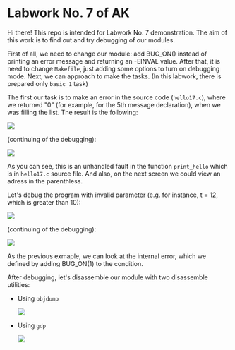# Labwork No. 7 of AK

Hi there! This repo is intended for Labwork No. 7 demonstration. The aim of this work is to find out and try debugging of our modules. 

First of all, we need to change our module: add BUG_ON() instead of printing an error message and returning an -EINVAL value. After that, it is need to change ```Makefile```, just
adding some options to turn on debugging mode. Next, we can approach to make the tasks. (In this labwork, there is prepared only ```basic_1``` task)

The first our task is to make an error
in the source code (```hello17.c```), where we returned "0" (for example, for the 5th message declaration), when we was filling the list. The result is the following:

![](https://github.com/danilos1/AK_Lab7/blob/main/img/unhandled_fault.png)

(continuing of the debugging):

![](https://github.com/danilos1/AK_Lab7/blob/main/img/segmentation_fault.jpg)

As you can see, this is an unhandled fault in the function ```print_hello``` which is in ```hello17.c``` source file. And also, on the next screen we could view an adress in the 
parenthless.

Let's debug the program with invalid parameter (e.g. for instance, t = 12, which is greater than 10):

![](https://github.com/danilos1/AK_Lab7/blob/main/img/value_is_greater_than_10.png)

(continuing of the debugging):

![](https://github.com/danilos1/AK_Lab7/blob/main/img/value_is_greater_than_10(continue).png)

As the previous exmaple, we can look at the internal error, which we defined by adding BUG_ON(1) to the condition.

After debugging, let's disassemble our module with two disassemble utilities:
  - Using ```objdump```
  
    ![](https://github.com/danilos1/AK_Lab7/blob/main/img/objdump.jpg)
  
  - Using ```gdp```
  
    ![](https://github.com/danilos1/AK_Lab7/blob/main/img/gdb1.jpg)
  
